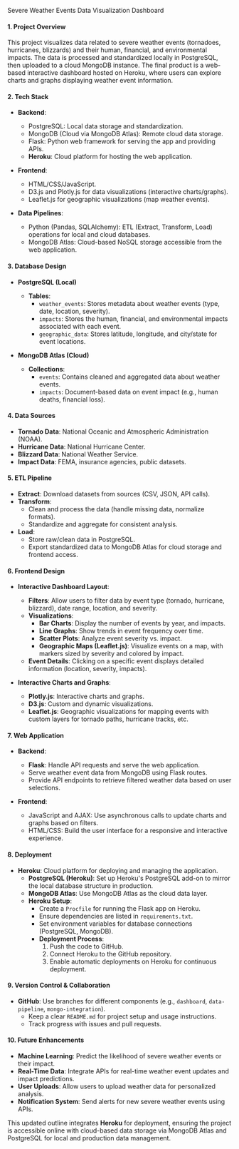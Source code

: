 Severe Weather Events Data Visualization Dashboard

#### 1. **Project Overview**
This project visualizes data related to severe weather events (tornadoes, hurricanes, blizzards) and their human, financial, and environmental impacts. The data is processed and standardized locally in PostgreSQL, then uploaded to a cloud MongoDB instance. The final product is a web-based interactive dashboard hosted on Heroku, where users can explore charts and graphs displaying weather event information.

#### 2. **Tech Stack**
- **Backend**:
  - PostgreSQL: Local data storage and standardization.
  - MongoDB (Cloud via MongoDB Atlas): Remote cloud data storage.
  - Flask: Python web framework for serving the app and providing APIs.
  - **Heroku**: Cloud platform for hosting the web application.

- **Frontend**:
  - HTML/CSS/JavaScript.
  - D3.js and Plotly.js for data visualizations (interactive charts/graphs).
  - Leaflet.js for geographic visualizations (map weather events).

- **Data Pipelines**:
  - Python (Pandas, SQLAlchemy): ETL (Extract, Transform, Load) operations for local and cloud databases.
  - MongoDB Atlas: Cloud-based NoSQL storage accessible from the web application.

#### 3. **Database Design**
- **PostgreSQL (Local)**
  - **Tables**:
    - `weather_events`: Stores metadata about weather events (type, date, location, severity).
    - `impacts`: Stores the human, financial, and environmental impacts associated with each event.
    - `geographic_data`: Stores latitude, longitude, and city/state for event locations.
  
- **MongoDB Atlas (Cloud)**
  - **Collections**:
    - `events`: Contains cleaned and aggregated data about weather events.
    - `impacts`: Document-based data on event impact (e.g., human deaths, financial loss).
  
#### 4. **Data Sources**
- **Tornado Data**: National Oceanic and Atmospheric Administration (NOAA).
- **Hurricane Data**: National Hurricane Center.
- **Blizzard Data**: National Weather Service.
- **Impact Data**: FEMA, insurance agencies, public datasets.

#### 5. **ETL Pipeline**
- **Extract**: Download datasets from sources (CSV, JSON, API calls).
- **Transform**:
  - Clean and process the data (handle missing data, normalize formats).
  - Standardize and aggregate for consistent analysis.
- **Load**:
  - Store raw/clean data in PostgreSQL.
  - Export standardized data to MongoDB Atlas for cloud storage and frontend access.

#### 6. **Frontend Design**
- **Interactive Dashboard Layout**:
  - **Filters**: Allow users to filter data by event type (tornado, hurricane, blizzard), date range, location, and severity.
  - **Visualizations**:
    - **Bar Charts**: Display the number of events by year, and impacts.
    - **Line Graphs**: Show trends in event frequency over time.
    - **Scatter Plots**: Analyze event severity vs. impact.
    - **Geographic Maps (Leaflet.js)**: Visualize events on a map, with markers sized by severity and colored by impact.
  - **Event Details**: Clicking on a specific event displays detailed information (location, severity, impacts).

- **Interactive Charts and Graphs**:
  - **Plotly.js**: Interactive charts and graphs.
  - **D3.js**: Custom and dynamic visualizations.
  - **Leaflet.js**: Geographic visualizations for mapping events with custom layers for tornado paths, hurricane tracks, etc.

#### 7. **Web Application**
- **Backend**:
  - **Flask**: Handle API requests and serve the web application.
  - Serve weather event data from MongoDB using Flask routes.
  - Provide API endpoints to retrieve filtered weather data based on user selections.
  
- **Frontend**:
  - JavaScript and AJAX: Use asynchronous calls to update charts and graphs based on filters.
  - HTML/CSS: Build the user interface for a responsive and interactive experience.

#### 8. **Deployment**
- **Heroku**: Cloud platform for deploying and managing the application.
  - **PostgreSQL (Heroku)**: Set up Heroku's PostgreSQL add-on to mirror the local database structure in production.
  - **MongoDB Atlas**: Use MongoDB Atlas as the cloud data layer.
  - **Heroku Setup**:
    - Create a `Procfile` for running the Flask app on Heroku.
    - Ensure dependencies are listed in `requirements.txt`.
    - Set environment variables for database connections (PostgreSQL, MongoDB).
    - **Deployment Process**:
      1. Push the code to GitHub.
      2. Connect Heroku to the GitHub repository.
      3. Enable automatic deployments on Heroku for continuous deployment.

#### 9. **Version Control & Collaboration**
- **GitHub**: Use branches for different components (e.g., `dashboard`, `data-pipeline`, `mongo-integration`).
  - Keep a clear `README.md` for project setup and usage instructions.
  - Track progress with issues and pull requests.

#### 10. **Future Enhancements**
- **Machine Learning**: Predict the likelihood of severe weather events or their impact.
- **Real-Time Data**: Integrate APIs for real-time weather event updates and impact predictions.
- **User Uploads**: Allow users to upload weather data for personalized analysis.
- **Notification System**: Send alerts for new severe weather events using APIs.

This updated outline integrates **Heroku** for deployment, ensuring the project is accessible online with cloud-based data storage via MongoDB Atlas and PostgreSQL for local and production data management.
